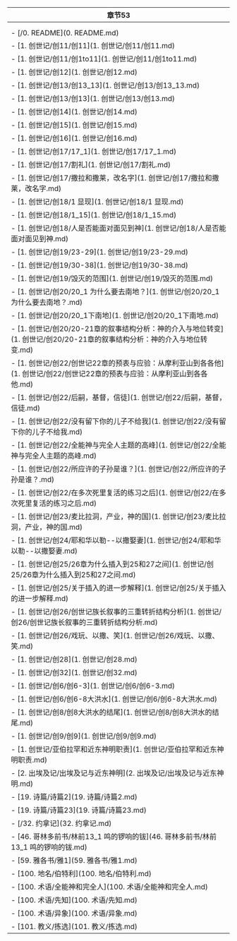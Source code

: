 
| 章节53                                                                          |
| ----------------------------------------------------------------------------- |
|                                                                               |
|                                                                               |
| - [/0. README](0. README.md)                                                  |
| - [1. 创世记/创11/创11](1. 创世记/创11/创11.md)                                         |
| - [1. 创世记/创11/创1to11](1. 创世记/创11/创1to11.md)                                   |
| - [1. 创世记/创12](1. 创世记/创12.md)                                                 |
| - [1. 创世记/创13/创13_13](1. 创世记/创13/创13_13.md)                                   |
| - [1. 创世记/创13/创13](1. 创世记/创13/创13.md)                                         |
| - [1. 创世记/创14](1. 创世记/创14.md)                                                 |
| - [1. 创世记/创15](1. 创世记/创15.md)                                                 |
| - [1. 创世记/创16](1. 创世记/创16.md)                                                 |
| - [1. 创世记/创17/17_1](1. 创世记/创17/17_1.md)                                       |
| - [1. 创世记/创17/割礼](1. 创世记/创17/割礼.md)                                           |
| - [1. 创世记/创17/撒拉和撒莱，改名字](1. 创世记/创17/撒拉和撒莱，改名字.md)                             |
| - [1. 创世记/创18/1 显现](1. 创世记/创18/1 显现.md)                                       |
| - [1. 创世记/创18/1_15](1. 创世记/创18/1_15.md)                                       |
| - [1. 创世记/创18/人是否能面对面见到神](1. 创世记/创18/人是否能面对面见到神.md)                           |
| - [1. 创世记/创19/23-29](1. 创世记/创19/23-29.md)                                     |
| - [1. 创世记/创19/30-38](1. 创世记/创19/30-38.md)                                     |
| - [1. 创世记/创19/毁灭的范围](1. 创世记/创19/毁灭的范围.md)                                     |
| - [1. 创世记/创20/20_1 为什么要去南地？](1. 创世记/创20/20_1 为什么要去南地？.md)                     |
| - [1. 创世记/创20/20_1下南地](1. 创世记/创20/20_1下南地.md)                                 |
| - [1. 创世记/创20/20-21章的叙事结构分析：神的介入与地位转变](1. 创世记/创20/20-21章的叙事结构分析：神的介入与地位转变.md) |
| - [1. 创世记/创22/创世记22章的预表与应验：从摩利亚山到各各他](1. 创世记/创22/创世记22章的预表与应验：从摩利亚山到各各他.md)   |
| - [1. 创世记/创22/后嗣，基督，信徒](1. 创世记/创22/后嗣，基督，信徒.md)                               |
| - [1. 创世记/创22/没有留下你的儿子不给我](1. 创世记/创22/没有留下你的儿子不给我.md)                         |
| - [1. 创世记/创22/全能神与完全人主题的高峰](1. 创世记/创22/全能神与完全人主题的高峰.md)                       |
| - [1. 创世记/创22/所应许的子孙是谁？](1. 创世记/创22/所应许的子孙是谁？.md)                             |
| - [1. 创世记/创22/在多次死里复活的练习之后](1. 创世记/创22/在多次死里复活的练习之后.md)                       |
| - [1. 创世记/创23/麦比拉洞，产业，神的国](1. 创世记/创23/麦比拉洞，产业，神的国.md)                         |
| - [1. 创世记/创24/耶和华以勒--以撒娶妻](1. 创世记/创24/耶和华以勒--以撒娶妻.md)                         |
| - [1. 创世记/创25/26章为什么插入到25和27之间](1. 创世记/创25/26章为什么插入到25和27之间.md)               |
| - [1. 创世记/创25/关于插入的进一步解释](1. 创世记/创25/关于插入的进一步解释.md)                           |
| - [1. 创世记/创26/创世记族长叙事的三重转折结构分析](1. 创世记/创26/创世记族长叙事的三重转折结构分析.md)               |
| - [1. 创世记/创26/戏玩、以撒、笑](1. 创世记/创26/戏玩、以撒、笑.md)                                 |
| - [1. 创世记/创28](1. 创世记/创28.md)                                                 |
| - [1. 创世记/创32](1. 创世记/创32.md)                                                 |
| - [1. 创世记/创6/创6-3](1. 创世记/创6/创6-3.md)                                         |
| - [1. 创世记/创6/创6-8大洪水](1. 创世记/创6/创6-8大洪水.md)                                   |
| - [1. 创世记/创8/创8大洪水的结尾](1. 创世记/创8/创8大洪水的结尾.md)                                 |
| - [1. 创世记/创9/创9](1. 创世记/创9/创9.md)                                             |
| - [1. 创世记/亚伯拉罕和近东神明职责](1. 创世记/亚伯拉罕和近东神明职责.md)                                 |
| - [2. 出埃及记/出埃及记与近东神明](2. 出埃及记/出埃及记与近东神明.md)                                   |
| - [19. 诗篇/诗篇2](19. 诗篇/诗篇2.md)                                                 |
| - [19. 诗篇/诗篇23](19. 诗篇/诗篇23.md)                                               |
| - [/32. 约拿记](32. 约拿记.md)                                                      |
| - [46. 哥林多前书/林前13_1 鸣的锣响的钹](46. 哥林多前书/林前13_1 鸣的锣响的钹.md)                       |
| - [59. 雅各书/雅1](59. 雅各书/雅1.md)                                                 |
| - [100. 地名/伯特利](100. 地名/伯特利.md)                                               |
| - [100. 术语/全能神和完全人](100. 术语/全能神和完全人.md)                                       |
| - [100. 术语/先知](100. 术语/先知.md)                                                 |
| - [100. 术语/异象](100. 术语/异象.md)                                                 |
| - [101. 教义/拣选](101. 教义/拣选.md)                                                 |